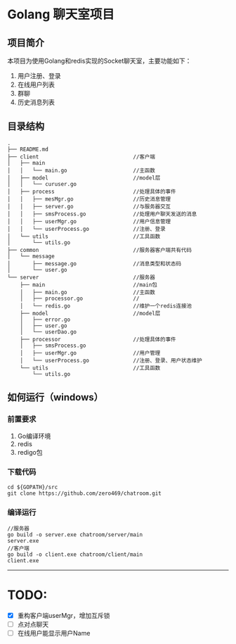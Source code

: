 # Golang 聊天室项目
## 项目简介
本项目为使用Golang和redis实现的Socket聊天室，主要功能如下：
1. 用户注册、登录
2. 在线用户列表
3. 群聊
4. 历史消息列表
## 目录结构
```
.
├── README.md
├── client                              //客户端
│   ├── main                            
│   │   └── main.go                     //主函数
│   ├── model                           //model层
│   │   └── curuser.go 
│   ├── process                         //处理具体的事件
│   │   ├── mesMgr.go                   //历史消息管理
│   │   ├── server.go                   //与服务器交互
│   │   ├── smsProcess.go               //处理用户聊天发送的消息
│   │   ├── userMgr.go                  //用户信息管理
│   │   └── userProcess.go              //注册、登录
│   └── utils                           //工具函数
│       └── utils.go
├── common                              //服务器客户端共有代码
│   └── message
│       ├── message.go                  //消息类型和状态码
│       └── user.go
└── server                              //服务器
    ├── main                            //main包
    │   ├── main.go                     //主函数
    │   ├── processor.go                //
    │   └── redis.go                    //维护一个redis连接池
    ├── model                           //model层
    │   ├── error.go            
    │   ├── user.go             
    │   └── userDao.go
    ├── processor                       //处理具体的事件
    │   ├── smsProcess.go
    │   ├── userMgr.go                  //用户管理
    │   └── userProcess.go              //注册、登录、用户状态维护
    └── utils                           //工具函数
        └── utils.go
```

## 如何运行（windows）
### 前置要求
1. Go编译环境
2. redis
3. redigo包
### 下载代码
```
cd ${GOPATH}/src
git clone https://github.com/zero469/chatroom.git
```
### 编译运行
```
//服务器
go build -o server.exe chatroom/server/main
server.exe 
//客户端
go build -o client.exe chatroom/client/main
client.exe
```
---
# TODO:
- [x] 重构客户端userMgr，增加互斥锁
- [ ] 点对点聊天
- [ ] 在线用户能显示用户Name
